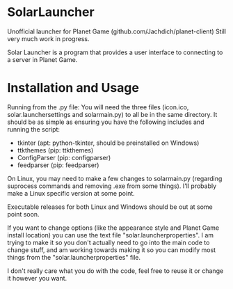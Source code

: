 # SolarLauncher
Unofficial launcher for Planet Game (github.com/Jachdich/planet-client)
Still very much work in progress.

Solar Launcher is a program that provides a user interface to connecting to a server in Planet Game.

# Installation and Usage
Running from the .py file:
You will need the three files (icon.ico, solar.launchersettings and solarmain.py) to all be in the same directory. It should be as simple as ensuring you have the following includes and running the script:

 - tkinter (apt: python-tkinter, should be preinstalled on Windows)
 - ttkthemes (pip: ttkthemes)
 - ConfigParser (pip: configparser)
 - feedparser (pip: feedparser)
 
 On Linux, you may need to make a few changes to solarmain.py (regarding suprocess commands and removing .exe from some things). I'll probably make a Linux specific version at      some point.
 
 Executable releases for both Linux and Windows should be out at some point soon.
 
 If you want to change options (like the appearance style and Planet Game install location) you can use the text file "solar.launcherproperties". I am trying to make it so you don't actually need to go into the main code to change stuff, and am working towards making it so you can modify most things from the "solar.launcherproperties" file.
 
 I don't really care what you do with the code, feel free to reuse it or change it however you want.

